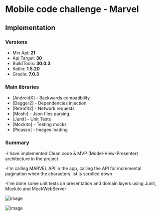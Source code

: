 # Mobile code challenge - Marvel

## Implementation

### Versions

 - Min Api: **21**
 - Api Target: **30**
 - BuildTools: **30.0.3**
 - Kotlin: **1.5.20**
 - Gradle: **7.0.3**

### Main libraries

 - [AndroidX] - Backwards compatibility
 - [Dagger2] - Dependencies injection
 - [Retrofit2] - Network requests
 - [Moshi] - Json files parsing.
 - [Junit] - Unit Tests
 - [Mockito] - Testing mocks
 - [Picasso] - Images loading

### Summary

-I have implemented Clean code & MVP (Model-View-Presenter) architecture in the project

-I'm calling MARVEL API in the app, calling the API for incremental pagination when the characters list is scrolled down

-I've done some unit tests on presentation and domain layers using Junit, Mockito and MockWebServer


![image](https://drive.google.com/uc?export=view&id=1k_V1TywVJ1NndBbmp09FY95YcjvH3HPL)

![image](https://drive.google.com/uc?export=view&id=1eDsby8IELONPHhfhOQoO_Nf_t43HYKUh)


